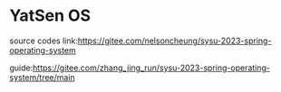 # YatSen OS

source codes link:https://gitee.com/nelsoncheung/sysu-2023-spring-operating-system

guide:https://gitee.com/zhang_jing_run/sysu-2023-spring-operating-system/tree/main
